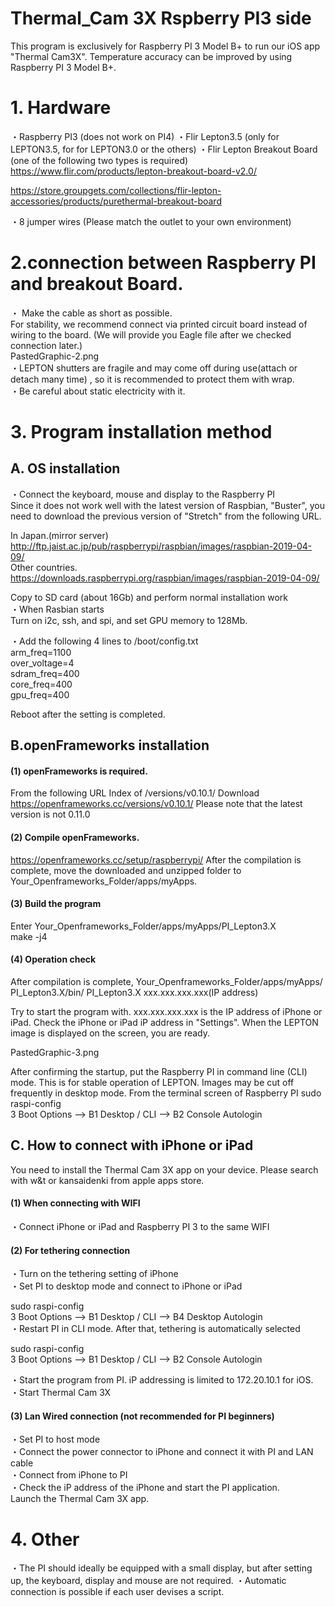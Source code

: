 # Thermal_Cam 3X  Rspberry PI3 side
This program is exclusively for Raspberry PI 3 Model B+ to run our iOS app "Thermal Cam3X".
Temperature accuracy can be improved by using Raspberry PI 3 Model B+.

# 1. Hardware
・Raspberry PI3 (does not work on PI4)
・Flir Lepton3.5 (only for LEPTON3.5, for for LEPTON3.0 or the others)
・Flir Lepton Breakout Board (one of the following two types is required)
<https://www.flir.com/products/lepton-breakout-board-v2.0/>  

<https://store.groupgets.com/collections/flir-lepton-accessories/products/purethermal-breakout-board>  


・8 jumper wires (Please match the outlet to your own environment)
# 2.connection between Raspberry PI and breakout Board.
・ Make the cable as short as possible.  
     For stability, we recommend connect via printed circuit board instead of wiring to the board.
    (We will provide you Eagle file after we checked connection later.)  
PastedGraphic-2.png  
・LEPTON shutters are fragile and may come off during use(attach or detach many time) , so it is recommended 
   to protect them with wrap.  
・Be careful about static electricity with it.  

# 3. Program installation method

## A. OS installation
・Connect the keyboard, mouse and display to the Raspberry PI  
Since it does not work well with the latest version of Raspbian, "Buster", you need to download the previous version of "Stretch" from the following URL.  

In Japan.(mirror server)  
<http://ftp.jaist.ac.jp/pub/raspberrypi/raspbian/images/raspbian-2019-04-09/>  
Other countries.  
<https://downloads.raspberrypi.org/raspbian/images/raspbian-2019-04-09/>  

Copy to SD card (about 16Gb) and perform normal installation work  
・When Rasbian starts  
    Turn on i2c, ssh, and spi, and set GPU memory to 128Mb.  
    
・Add the following 4 lines to /boot/config.txt  
    arm_freq=1100  
    over_voltage=4  
    sdram_freq=400  
    core_freq=400  
    gpu_freq=400  

Reboot after the setting is completed.

## B.openFrameworks installation

#### (1) openFrameworks is required.
From the following URL
Index of /versions/v0.10.1/
Download <https://openframeworks.cc/versions/v0.10.1/> Please note that the latest version is not 0.11.0

#### (2) Compile openFrameworks.
<https://openframeworks.cc/setup/raspberrypi/>
After the compilation is complete, move the downloaded and unzipped folder to Your_Openframeworks_Folder/apps/myApps.

#### (3) Build the program
Enter Your_Openframeworks_Folder/apps/myApps/PI_Lepton3.X  
make -j4  

#### (4) Operation check  
After compilation is complete, Your_Openframeworks_Folder/apps/myApps/ PI_Lepton3.X/bin/ PI_Lepton3.X xxx.xxx.xxx.xxx(IP address)

Try to start the program with. xxx.xxx.xxx.xxx is the IP address of iPhone or iPad.
Check the iPhone or iPad iP address in "Settings". When the LEPTON image is displayed on the screen, you are ready.

PastedGraphic-3.png

After confirming the startup, put the Raspberry PI in command line (CLI) mode. This is for stable operation of LEPTON. Images may be cut off frequently in desktop mode. From the terminal screen of Raspberry PI
sudo raspi-config  
 3 Boot Options --> B1 Desktop / CLI --> B2 Console Autologin  

## C. How to connect with iPhone or iPad

You need to install the Thermal Cam 3X app on your device. Please search with w&t or kansaidenki from apple apps store.

#### (1) When connecting with WIFI  
・Connect iPhone or iPad and Raspberry PI 3 to the same WIFI  

#### (2) For tethering connection  
・Turn on the tethering setting of iPhone  
・Set PI to desktop mode and connect to iPhone or iPad  

sudo raspi-config  
   3 Boot Options --> B1 Desktop / CLI --> B4 Desktop Autologin  
・Restart PI in CLI mode. After that, tethering is automatically selected  

sudo raspi-config  
   3 Boot Options --> B1 Desktop / CLI --> B2 Console Autologin  

・Start the program from PI. iP addressing is limited to 172.20.10.1 for iOS.  
・Start Thermal Cam 3X  

#### (3) Lan Wired connection (not recommended for PI beginners)  
・Set PI to host mode  
・Connect the power connector to iPhone and connect it with PI and LAN cable  
・Connect from iPhone to PI  
・Check the iP address of the iPhone and start the PI application.  
Launch the Thermal Cam 3X app.  

# 4. Other
・The PI should ideally be equipped with a small display, but after setting up, the keyboard, display and mouse are not required.
・Automatic connection is possible if each user devises a script.
